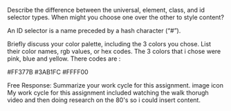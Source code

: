 Describe the difference between the universal, element, class, and id selector types.
When might you choose one over the other to style content?

An ID selector is a name preceded by a hash character (“#”).


Briefly discuss your color palette, including the 3 colors you chose. List their color names, rgb values, or hex codes.
The 3 colors that i chose were pink, blue and yellow. There codes are :

 #FF377B
 #3AB1FC
 #FFFF00

Free Response: Summarize your work cycle for this assignment. image icon
My work cycle for this assignment included watching the walk thorugh video and
then doing research on the 80's so i could insert content. 
